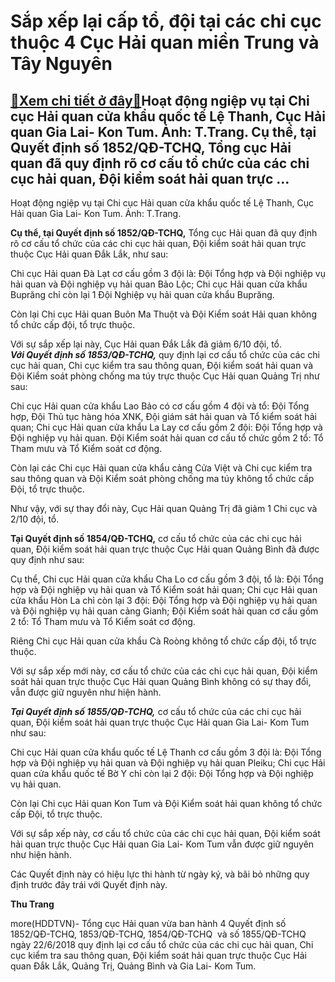 Sắp xếp lại cấp tổ, đội tại các chi cục thuộc 4 Cục Hải quan miền Trung và Tây Nguyên
=====================================================================================

[:gift:Xem chi tiết ở đây:gift:](https://hddtvn.com/sap-xep-lai-cap-to-doi-tai-cac-chi-cuc-thuoc-4-cuc-hai-quan-mien-trung-va-tay-nguyen/)Hoạt động ngiệp vụ tại Chi cục Hải quan cửa khẩu quốc tế Lệ Thanh, Cục Hải quan Gia Lai- Kon Tum. Ảnh: T.Trang. Cụ thể, tại Quyết định số 1852/QĐ-TCHQ, Tổng cục Hải quan đã quy định rõ cơ cấu tổ chức của các chi cục hải quan, Đội kiểm soát hải quan trực …
---------------------------------------------------------------------------------------------------------------------------------------------------------------------------------------------------------------------------------------------------------------







 






 Hoạt động ngiệp vụ tại Chi cục Hải quan cửa khẩu quốc tế Lệ Thanh, Cục Hải quan Gia Lai- Kon Tum. Ảnh: T.Trang. 


**Cụ thể, tại Quyết định số 1852/QĐ-TCHQ,** Tổng cục Hải quan đã quy định rõ cơ cấu tổ chức của các chi cục hải quan, Đội kiểm soát hải quan trực thuộc Cục Hải quan Đắk Lắk, như sau:


 Chi cục Hải quan Đà Lạt cơ cấu gồm 3 đội là: Đội Tổng hợp và Đội nghiệp vụ hải quan và Đội nghiệp vụ hải quan Bảo Lộc; Chi cục Hải quan cửa khẩu Buprăng chỉ còn lại 1 Đội Nghiệp vụ hải quan cửa khẩu Buprăng.


 Còn lại Chi cục Hải quan Buôn Ma Thuột và Đội Kiểm soát Hải quan không tổ chức cấp đội, tổ trực thuộc.


 Với sự sắp xếp lại này, Cục Hải quan Đắk Lắk đã giảm 6/10 đội, tổ.  
 ***Với Quyết định số 1853/QĐ-TCHQ,*** quy định lại cơ cấu tổ chức của các chi cục hải quan, Chi cục kiểm tra sau thông quan, Đội kiểm soát hải quan và Đội Kiểm soát phòng chống ma túy trực thuộc Cục Hải quan Quảng Trị như sau:


 Chi cục Hải quan cửa khẩu Lao Bảo có cơ cấu gồm 4 đội và tổ: Đội Tổng hợp, Đội Thủ tục hàng hóa XNK, Đội giám sát hải quan và Tổ kiểm soát hải quan; Chi cục Hải quan cửa khẩu La Lay cơ cấu gồm 2 đội: Đội Tổng hợp và Đội nghiệp vụ hải quan. Đội Kiểm soát hải quan cơ cấu tổ chức gồm 2 tổ: Tổ Tham mưu và Tổ Kiểm soát cơ động.


 Còn lại các Chi cục Hải quan cửa khẩu cảng Cửa Việt và Chi cục kiểm tra sau thông quan và Đội Kiểm soát phòng chống ma túy không tổ chức cấp Đội, tổ trực thuộc.


 Như vậy, với sự thay đổi này, Cục Hải quan Quảng Trị đã giảm 1 Chi cục và 2/10 đội, tổ.


 **Tại Quyết định số 1854/QĐ-TCHQ,** cơ cấu tổ chức của các chi cục hải quan, Đội kiểm soát hải quan trực thuộc Cục Hải quan Quảng Bình đã được quy định như sau:


 Cụ thể, Chi cục Hải quan cửa khẩu Cha Lo cơ cấu gồm 3 đội, tổ là: Đội Tổng hợp và Đội nghiệp vụ hải quan và Tổ Kiểm soát hải quan; Chi cục Hải quan cửa khẩu Hòn La chỉ còn lại 3 đội: Đội Tổng hợp và Đội nghiệp vụ hải quan và Đội nghiệp vụ hải quan cảng Gianh; Đội Kiểm soát hải quan cơ cấu gồm 2 tổ: Tổ Tham mưu và Tổ Kiểm soát cơ động.


 Riêng Chi cục Hải quan cửa khẩu Cà Roòng không tổ chức cấp đội, tổ trực thuộc.


 Với sự sắp xếp mới này, cơ cấu tổ chức của các chi cục hải quan, Đội kiểm soát hải quan trực thuộc Cục Hải quan Quảng Bình không có sự thay đổi, vẫn được giữ nguyên như hiện hành.


 ***Tại Quyết định số 1855/QĐ-TCHQ,*** cơ cấu tổ chức của các chi cục hải quan, Đội kiểm soát hải quan trực thuộc Cục Hải quan Gia Lai- Kom Tum như sau:


 Chi cục Hải quan cửa khẩu quốc tế Lệ Thanh cơ cấu gồm 3 đội là: Đội Tổng hợp và Đội nghiệp vụ hải quan và Đội nghiệp vụ hải quan Pleiku; Chi cục Hải quan cửa khẩu quốc tế Bờ Y chỉ còn lại 2 đội: Đội Tổng hợp và Đội nghiệp vụ hải quan.


 Còn lại Chi cục Hải quan Kon Tum và Đội Kiểm soát hải quan không tổ chức cấp Đội, tổ trực thuộc.


 Với sự sắp xếp này, cơ cấu tổ chức của các chi cục hải quan, Đội kiểm soát hải quan trực thuộc Cục Hải quan Gia Lai- Kom Tum vẫn được giữ nguyên như hiện hành.


 Các Quyết định này có hiệu lực thi hành từ ngày ký, và bãi bỏ những quy định trước đây trái với Quyết định này.






**Thu Trang**



more(HDDTVN)- Tổng cục Hải quan vừa ban hành 4 Quyết định số 1852/QĐ-TCHQ, 1853/QĐ-TCHQ, 1854/QĐ-TCHQ  và số 1855/QĐ-TCHQ ngày 22/6/2018 quy định lại cơ cấu tổ chức của các chi cục hải quan, Chi cục kiểm tra sau thông quan, Đội kiểm soát hải quan trực thuộc Cục Hải quan Đắk Lắk, Quảng Trị, Quảng Bình và Gia Lai- Kom Tum.

